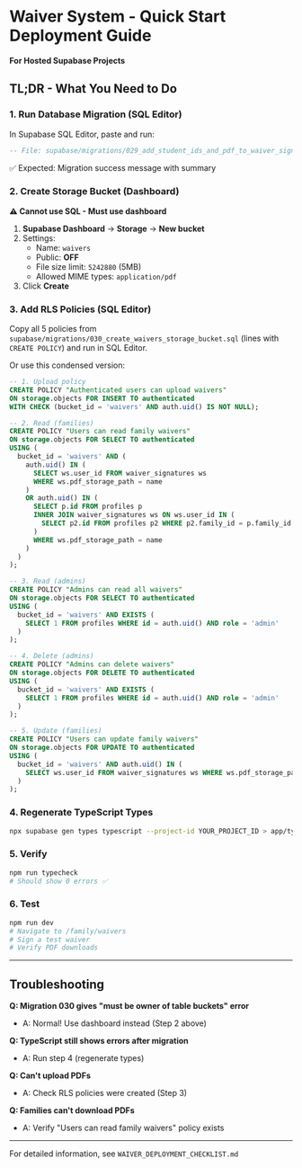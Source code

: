 # Waiver System - Quick Start Deployment Guide

**For Hosted Supabase Projects**

## TL;DR - What You Need to Do

### 1. Run Database Migration (SQL Editor)

In Supabase SQL Editor, paste and run:

```sql
-- File: supabase/migrations/029_add_student_ids_and_pdf_to_waiver_signatures.sql
```

✅ Expected: Migration success message with summary

### 2. Create Storage Bucket (Dashboard)

**⚠️ Cannot use SQL - Must use dashboard**

1. **Supabase Dashboard** → **Storage** → **New bucket**
2. Settings:
   - Name: `waivers`
   - Public: **OFF**
   - File size limit: `5242880` (5MB)
   - Allowed MIME types: `application/pdf`
3. Click **Create**

### 3. Add RLS Policies (SQL Editor)

Copy all 5 policies from `supabase/migrations/030_create_waivers_storage_bucket.sql` (lines with `CREATE POLICY`) and run in SQL Editor.

Or use this condensed version:

```sql
-- 1. Upload policy
CREATE POLICY "Authenticated users can upload waivers"
ON storage.objects FOR INSERT TO authenticated
WITH CHECK (bucket_id = 'waivers' AND auth.uid() IS NOT NULL);

-- 2. Read (families)
CREATE POLICY "Users can read family waivers"
ON storage.objects FOR SELECT TO authenticated
USING (
  bucket_id = 'waivers' AND (
    auth.uid() IN (
      SELECT ws.user_id FROM waiver_signatures ws
      WHERE ws.pdf_storage_path = name
    )
    OR auth.uid() IN (
      SELECT p.id FROM profiles p
      INNER JOIN waiver_signatures ws ON ws.user_id IN (
        SELECT p2.id FROM profiles p2 WHERE p2.family_id = p.family_id
      )
      WHERE ws.pdf_storage_path = name
    )
  )
);

-- 3. Read (admins)
CREATE POLICY "Admins can read all waivers"
ON storage.objects FOR SELECT TO authenticated
USING (
  bucket_id = 'waivers' AND EXISTS (
    SELECT 1 FROM profiles WHERE id = auth.uid() AND role = 'admin'
  )
);

-- 4. Delete (admins)
CREATE POLICY "Admins can delete waivers"
ON storage.objects FOR DELETE TO authenticated
USING (
  bucket_id = 'waivers' AND EXISTS (
    SELECT 1 FROM profiles WHERE id = auth.uid() AND role = 'admin'
  )
);

-- 5. Update (families)
CREATE POLICY "Users can update family waivers"
ON storage.objects FOR UPDATE TO authenticated
USING (
  bucket_id = 'waivers' AND auth.uid() IN (
    SELECT ws.user_id FROM waiver_signatures ws WHERE ws.pdf_storage_path = name
  )
);
```

### 4. Regenerate TypeScript Types

```bash
npx supabase gen types typescript --project-id YOUR_PROJECT_ID > app/types/database.types.ts
```

### 5. Verify

```bash
npm run typecheck
# Should show 0 errors ✅
```

### 6. Test

```bash
npm run dev
# Navigate to /family/waivers
# Sign a test waiver
# Verify PDF downloads
```

---

## Troubleshooting

**Q: Migration 030 gives "must be owner of table buckets" error**
- A: Normal! Use dashboard instead (Step 2 above)

**Q: TypeScript still shows errors after migration**
- A: Run step 4 (regenerate types)

**Q: Can't upload PDFs**
- A: Check RLS policies were created (Step 3)

**Q: Families can't download PDFs**
- A: Verify "Users can read family waivers" policy exists

---

For detailed information, see `WAIVER_DEPLOYMENT_CHECKLIST.md`
